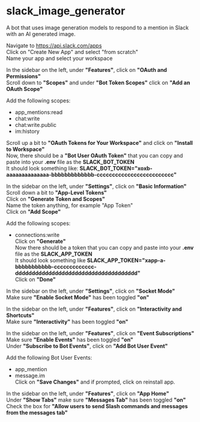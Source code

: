 # slack_image_generator
A bot that uses image generation models to respond to a mention in Slack with an AI generated image.

Navigate to https://api.slack.com/apps  
Click on "Create New App" and select "from scratch"  
Name your app and select your workspace  

In the sidebar on the left, under **"Features"**, click on **"OAuth and Permissions"**  
Scroll down to **"Scopes"** and under **"Bot Token Scopes"** click on **"Add an OAuth Scope"**  

Add the following scopes:  
- app_mentions:read  
- chat:write  
- chat:write.public  
- im:history  

Scroll up a bit to **"OAuth Tokens for Your Workspace"** and click on **"Install to Workspace"**  
Now, there should be a **"Bot User OAuth Token"** that you can copy and paste into your **.env** file as the **SLACK_BOT_TOKEN**  
It should look something like: **SLACK_BOT_TOKEN="xoxb-aaaaaaaaaaaaaa-bbbbbbbbbbbbb-ccccccccccccccccccccccccc"**

In the sidebar on the left, under **"Settings"**, click on **"Basic Information"**  
Scroll down a bit to **"App-Level Tokens"**  
Click on **"Generate Token and Scopes"**  
Name the token anything, for example "App Token"  
Click on **"Add Scope"**  

Add the following scopes:  
- connections:write  
Click on **"Generate"**  
Now there should be a token that you can copy and paste into your **.env** file as the **SLACK_APP_TOKEN**  
It should look something like **SLACK_APP_TOKEN="xapp-a-bbbbbbbbbbb-ccccccccccccc-ddddddddddddddddddddddddddddddddddddd"**  
Click on **"Done"**  

In the sidebar on the left, under **"Settings"**, click on **"Socket Mode"**  
Make sure **"Enable Socket Mode"** has been toggled **"on"**  

In the sidebar on the left, under **"Features"**, click on **"Interactivity and Shortcuts"**  
Make sure **"Interactivity"** has been toggled **"on"**  

In the sidebar on the left, under **"Features"**, click on **"Event Subscriptions"**  
Make sure **"Enable Events"** has been toggled **"on"**  
Under **"Subscribe to Bot Events"**, click on **"Add Bot User Event"**  

Add the following Bot User Events:  
- app_mention  
- message.im  
Click on **"Save Changes"** and if prompted, click on reinstall app.  

In the sidebar on the left, under **"Features"**, click on **"App Home"**  
Under **"Show Tabs"** make sure **"Messages Tab"** has been toggled **"on"**  
Check the box for **"Allow users to send Slash commands and messages from the messages tab"**  

